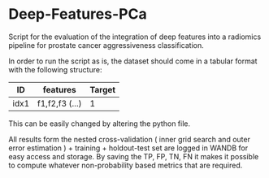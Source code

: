 # Deep-Features-PCa
Script for the evaluation of the integration of deep features into a radiomics pipeline for prostate cancer aggressiveness classification.

In order to run the script as is, the dataset should come in a tabular format with the following structure:

| ID   | features       | Target |
|------|----------------|--------|
| idx1 | f1,f2,f3 (...) | 1      |

This can be easily changed by altering the python file.

All results form the nested cross-validation ( inner grid search and outer error estimation ) + training + holdout-test set are logged in WANDB for easy access and storage.
By saving the TP, FP, TN, FN it makes it possible to compute whatever non-probability based metrics that are required.
